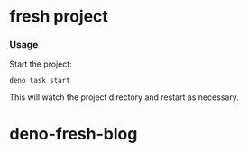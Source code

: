 # fresh project

### Usage

Start the project:

```
deno task start
```

This will watch the project directory and restart as necessary.
# deno-fresh-blog
